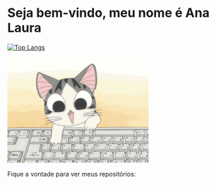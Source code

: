 # Seja bem-vindo, meu nome é Ana Laura

[![Top Langs](https://github-readme-stats.vercel.app/api/top-langs/?username=analauracoan)](https://github.com/anuraghazra/github-readme-stats)

![](gato_digitando.gif)

Fique a vontade para ver meus repositórios:
